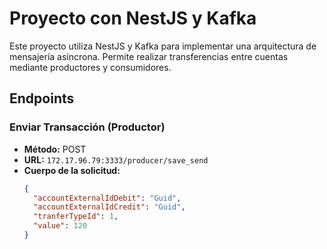 # Proyecto con NestJS y Kafka

Este proyecto utiliza NestJS y Kafka para implementar una arquitectura de mensajería asíncrona. Permite realizar transferencias entre cuentas mediante productores y consumidores.

## Endpoints

### Enviar Transacción (Productor)

- **Método:** POST
- **URL:** `172.17.96.79:3333/producer/save_send`
- **Cuerpo de la solicitud:**
  ```json
  {
    "accountExternalIdDebit": "Guid",
    "accountExternalIdCredit": "Guid",
    "tranferTypeId": 1,
    "value": 120
  }
